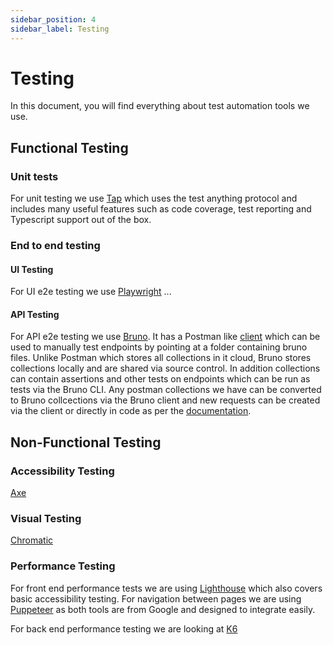 ```yaml
---
sidebar_position: 4
sidebar_label: Testing
---
```


# Testing

In this document, you will find everything about test automation tools we use.

## Functional Testing

### Unit tests

For unit testing we use [Tap](https://node-tap.org/) which uses the test anything protocol and includes many useful features such as code coverage, test reporting and Typescript support out of the box.

### End to end testing

#### UI Testing

For UI e2e testing we use [Playwright](https://playwright.dev/) ...

#### API Testing

For API e2e testing we use [Bruno](https://www.usebruno.com/). It has a Postman like [client](https://www.usebruno.com/downloads) which can be used to manually test endpoints by pointing at a folder containing bruno files. Unlike Postman which stores all collections in it cloud, Bruno stores collections locally and are shared via source control. In addition collections can contain assertions and other tests on endpoints which can be run as tests via the Bruno CLI. Any postman collections we have can be converted to Bruno collcections via the Bruno client and new requests can be created via the client or directly in code as per the [documentation](https://docs.usebruno.com/).

## Non-Functional Testing

### Accessibility Testing

[Axe](https://www.deque.com/axe/)

### Visual Testing

[Chromatic](https://www.chromatic.com/) 

### Performance Testing

For front end performance tests we are using [Lighthouse](https://developer.chrome.com/docs/lighthouse/overview) which also covers basic accessibility testing. For navigation between pages we are using [Puppeteer](https://pptr.dev/) as both tools are from Google and designed to integrate easily.

For back end performance testing we are looking at [K6](https://k6.io/)